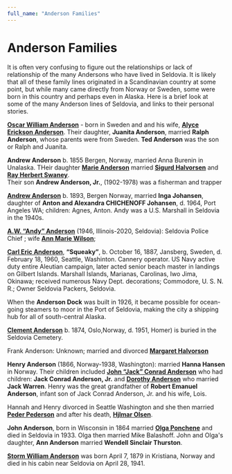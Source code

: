 ```yaml
---
full_name: "Anderson Families"
---
```

# Anderson Families

It is often very confusing to figure out the relationships or lack of relationship of the many Andersons who have lived in Seldovia. It is likely that all of these family lines originated in a Scandinavian country at some point, but while many came directly from Norway or Sweden, some were born in this country and perhaps even in Alaska.  Here is a brief look at some of the many Anderson lines of Seldovia, and links to their personal stories.

[**Oscar William Anderson**](../_people/Anderson_Oscar_William.md)  - born in Sweden and and his wife, [**Alyce Erickson Anderson**](../_people/Anderson_Alyce_Laura_Erickson.md).
Their daughter, **Juanita Anderson**, married **Ralph Anderson**, whose parents were from Sweden.  **Ted Anderson** was the son or Ralph and Juanita.

**Andrew Anderson** b. 1855 Bergen, Norway, married Anna Burenin in Unalaska.
		THeir daughter [**Marie Anderson**](../_people/Anderson_Marie.md)  married [**Sigurd Halvorsen**](../_people/Halvorsen_Sigurd.md)  and [**Ray Herbert Swaney**](../_people/Swaney_Ray_Herbert.md).  
		Their son **Andrew Anderson, Jr.**, (1902-1978) was a fisherman and trapper

[**Andrew Anderson**](../_people/Anderson_Andrew.md) b. 1893, Bergen Norway, married **Inga Johansen**, daughter of **Anton and Alexandra CHICHENOFF Johansen**, d. 1964, Port Angeles WA; children: Agnes, Anton.  Andy was a U.S. Marshall in Seldovia in the 1940s.

[**A.W. “Andy” Anderson**](../_people/Anderson_A_W_Andy.md) (1946, Illinois-2020, Seldovia): Seldovia Police Chief ; wife [**Ann Marie Wilson**](../_people/Anderson_Ann_Marie_Wilson.md); 

[**Carl Eric Anderson**](../_people/Anderson_Carl_Eric_Squeaky.md), **“Squeaky”**, b. October 16, 1887, Jansberg, Sweden, d. February 18, 1960, Seattle, Washinton. Cannery operator. US Navy active duty entire Aleutian campaign, later acted senior beach master in landings on Gilbert Islands. Marshall Islands, Marianas, Carolinas, Iwo Jima, Okinawa; received numerous Navy Dept. decorations; Commodore, U. S. N. R.; Owner Seldovia Packers, Seldovia. 

When the **Anderson Dock** was built in 1926, it became possible for ocean-going steamers to moor in the Port of Seldovia, making the city a shipping hub for all of south-central Alaska.

[**Clement Anderson**](../_people/Anderson_Clement.md) b. 1874, Oslo,Norway, d. 1951, Homer) is buried in the Seldovia Cemetery. 

Frank Anderson: Unknown; married and divorced [**Margaret Halvorson**](../_people/Halvorson_Margaret.md)

**Henry Anderson** (1866, Norway-1938, Washington): married **Hanna Hansen** in Norway.  Their children included [**John “Jack” Conrad Anderson**](../_people/Anderson_Jack_Conrad_Sr.md) who had children: **Jack Conrad Anderson, Jr.** and [**Dorothy Anderson**](../_people/Warren_Dorothy_Anderson.md) who married **Jack Warren**. Henry was the great grandfather of **Robert Emanuel Anderson**, infant son of Jack Conrad Anderson, Jr. and his wife, Lois. 

Hannah and Henry divorced in Seattle Washington and she then married [**Peder Pederson**](../_people/Pederson_Peter_Emanuel.md) and after his death, [**Hjlmar Olsen**](../_people/Olsen_Hilmar.md).

**John Anderson**, born in Wisconsin in 1864 married [**Olga Ponchene**](../_people/Balashoff_Olga_Ponchene.md) and died in Seldovia in 1933. Olga then married Mike Balashoff. John and Olga's daughter, **Ann Anderson** married **Wendell Sinclair Thurston**.

[**Storm William Anderson**](../_people/Anderson_Storm_William.md) was born April 7, 1879 in Kristiana, Norway and died in his cabin near Seldovia on April 28, 1941.
